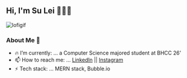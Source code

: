 <h2> Hi, I'm Su Lei 👋👩‍💻 </h2>

![lofigif](https://github.com/SLN4403/SLN4403/assets/65487726/d18801d3-2359-4b51-aed8-c682893fd23a)

<h3> About Me 💭 </h3>

- 🔥 I’m currently: ... a Computer Science majored student at BHCC 26' 
- 📫 How to reach me: ... [LinkedIn](https://www.linkedin.com/in/sln4403/) || [Instagram](https://instagram.com/sulei.nd?igshid=ZDc4ODBmNjlmNQ==)
- ⚡ Tech stack: ... MERN stack, Bubble.io
